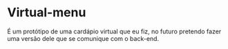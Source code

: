 # Virtual-menu
É um protótipo de uma cardápio virtual que eu fiz, no futuro pretendo fazer uma versão dele que se comunique com o back-end.
